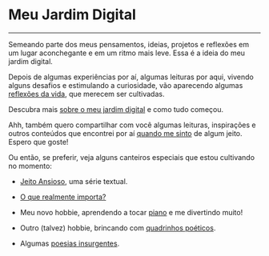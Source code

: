 # Meu Jardim Digital

---

Semeando parte dos meus pensamentos, ideias, projetos e reflexões em um lugar aconchegante e em um ritmo mais leve. Essa é a ideia do meu jardim digital.

Depois de algumas experiências por aí, algumas leituras por aqui, vivendo alguns desafios e estimulando a curiosidade, vão aparecendo algumas [reflexões da vida](./reflexoes-da-vida/content.md), que merecem ser cultivadas.

Descubra mais [sobre o meu jardim digital](./sobre-o-meu-jardim-digital/content.md) e como tudo começou.

Ahh, também quero compartilhar com você algumas leituras, inspirações e outros conteúdos que encontrei por aí [quando me sinto](./quando-me-sinto/content.md) de algum jeito. Espero que goste!

Ou então, se preferir, veja alguns canteiros especiais que estou cultivando no momento:

- [Jeito Ansioso](./jeito-ansioso/content.md), uma série textual.

- [O que realmente importa?](./reflexoes-da-vida/o-que-realmente-importa/content.md)

- Meu novo hobbie, aprendendo a tocar [piano](./piano/content.md) e me divertindo muito!

- Outro (talvez) hobbie, brincando com [quadrinhos poéticos](./quadrinhos-poeticos/content.md).

- Algumas [poesias insurgentes](./poesias-insurgentes/content.md).
